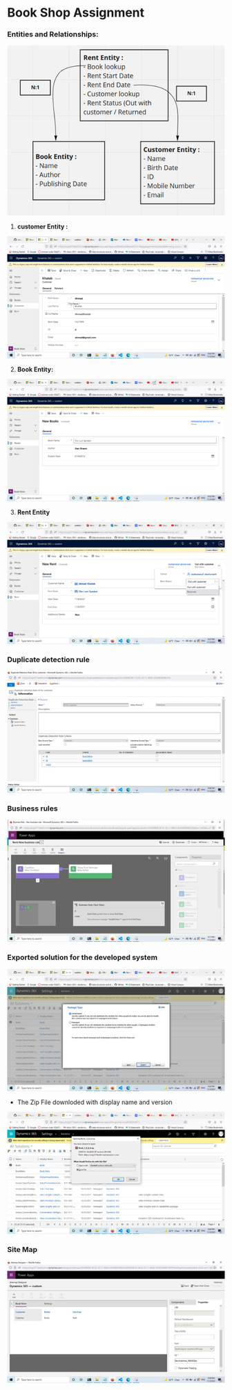 # Book Shop Assignment


### Entities and Relationships: 

![72.png](../72.PNG)

1. **customer Entity :**

![74.png](../74.png)

2. **Book Entity:**

![73.png](../73.png)

3. **Rent Entity**

![75.png](../75.png)

### Duplicate detection rule 

![76.png](../76.png)

### Business rules 


![77.png](../77.png)

### Exported solution for the developed system 

![78.png](../78.png)

- The Zip File downloded with display name and version  

![80.png](../79.png)


### Site Map

![80.png](../80.png)

